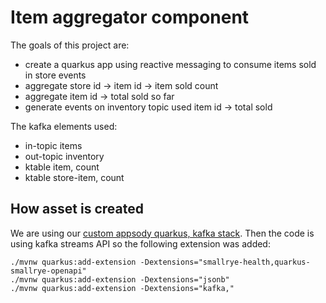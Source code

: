 # Item aggregator component

The goals of this project are:

* create a quarkus app using reactive messaging to consume items sold in store events
* aggregate store id -> item id -> item sold count
* aggregate item id -> total sold so far
* generate events on inventory topic used item id -> total sold

The kafka elements used:

* in-topic items
* out-topic inventory
* ktable item, count
* ktable store-item, count

## How asset is created

We are using our [custom appsody quarkus, kafka stack](https://github.com/ibm-cloud-architecture/appsody-stacks).
Then the code is using kafka streams API so the following extension was added:

```shell
./mvnw quarkus:add-extension -Dextensions="smallrye-health,quarkus-smallrye-openapi"
./mvnw quarkus:add-extension -Dextensions="jsonb"
./mvnw quarkus:add-extension -Dextensions="kafka,"
```